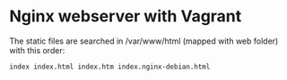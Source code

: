 # Nginx webserver with Vagrant

The static files are searched in /var/www/html (mapped with web folder) with this order:

```index index.html index.htm index.nginx-debian.html```
